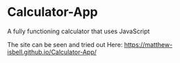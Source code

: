 # Calculator-App
A fully functioning calculator that uses JavaScript

The site can be seen and tried out Here: https://matthew-isbell.github.io/Calculator-App/
